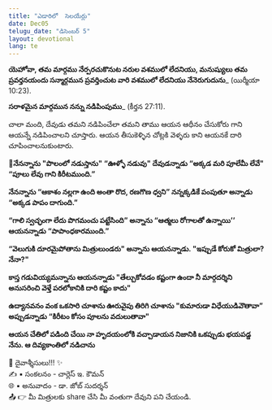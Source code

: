 ```yaml
---
title: "ఎడారిలో  సెలయేర్లు"
date: Dec05
telugu_date: "డిసెంబర్ 5"
layout: devotional
lang: te
---
```


**యెహోవా, తమ మార్గము నేర్పరచుకొనుట నరుల వశములో లేదనియు, మనుష్యులు తమ ప్రవర్తనయందు సన్మార్గమున ప్రవర్తించుట వారి వశములో లేదనియు నేనెరుగుదును**_ (యిర్మీయా 10:23). 

**సరాళమైన మార్గమున నన్ను నడిపింపుము**_ (కీర్తన 27:11).

చాలా మంది, దేవుడు తమని నడిపించేలా తమని తాము ఆయన ఆధీనం చేసుకోరు గాని ఆయన్నే నడిపించాలని చూస్తారు. ఆయన తీసుకెళ్ళిన చోట్లకి వెళ్ళరు కాని ఆయనకే దారి చూపించాలనుకుంటారు.

**📖నేనన్నాను "పొలంలో నడుస్తాను" “ఊళ్ళో నడువు" దేవుడన్నాడు “అక్కడ మరి పూలేమీ లేవే" “పూలు లేవు గాని కిరీటముంది.”**

**నేనన్నాను “ఆకాశం నల్లగా ఉంది అంతా రొద, రణగొణ ధ్వని” నన్నక్కడికే పంపుతూ అన్నాడు “అక్కడ పాపం దాగుంది.”**

**“గాలి స్వచ్ఛంగా లేదు పొగమంచు పట్టేసింది” అన్నాను “ఆత్మలు రోగాలతో ఉన్నాయి’’ ఆయనన్నాడు “పాపాంధకారముంది.”**

**“వెలుగుకి దూరమైపోతాను మిత్రులుండరు" అన్నాను ఆయనన్నాడు. "ఇప్పుడే కోరుకో మిత్రులా? నేనా?"**

**కాస్త గడువియ్యమన్నాను ఆయనన్నాడు "తేల్చుకోవడం కష్టంగా ఉందా నీ మార్గదర్శిని అనుసరించి వెళ్తే పరలోకానికి దారి కష్టం కాదు"**

**ఉద్యానవనం వంక ఒకసారి చూశాను ఊరువైపు తిరిగి చూశాను "కుమారుడా విధేయుడివౌతావా” అప్పుడన్నాడు “కిరీటం కోసం పూలను వదులుతావా"**

**ఆయన చేతిలో పడింది చేయి నా హృదయంలోకి వచ్చాడాయన నిజానికి ఒకప్పుడు భయపడ్డ నేను. ఆ దివ్యకాంతిలో నడిచాను**


<div class="blessing">🙏 <span class="bless-text">దైవాశ్శీసులు!!!</span> ✨</div>

<div class="credit">✍️ <span class="credit-text">▪ సంకలనం - చార్లెస్ ఇ. కౌమన్</span></div>
<div class="credit">🌐 <span class="credit-text">▪ అనువాదం - డా. జోబ్ సుదర్శన్</span></div>


<div class="share">📤 👉 <span class="share-text">మీ మిత్రులకు share చేసి మీ వంతుగా దేవుని పని చేయండి.</span></div>
